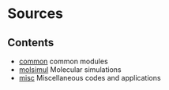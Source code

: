 # Sources

## Contents

* [common](common) common modules
* [molsimul](molsimul) Molecular simulations
* [misc](misc) Miscellaneous codes and applications
